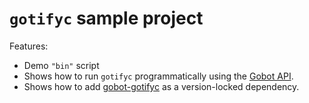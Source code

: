 # `gotifyc` sample project

Features:

- Demo `"bin"` script
- Shows how to run `gotifyc` programmatically using the [Gobot API](https://github.com/benallfree/gobot/tree/v1.0.0-alpha.35/docs/readme.md).
- Shows how to add [gobot-gotifyc](https://www.npmjs.com/package/gobot-gotifyc) as a version-locked dependency.
